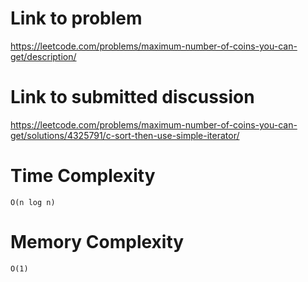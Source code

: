 # Link to problem
https://leetcode.com/problems/maximum-number-of-coins-you-can-get/description/

# Link to submitted discussion
https://leetcode.com/problems/maximum-number-of-coins-you-can-get/solutions/4325791/c-sort-then-use-simple-iterator/

# Time Complexity
`O(n log n)`

# Memory Complexity
`O(1)`
